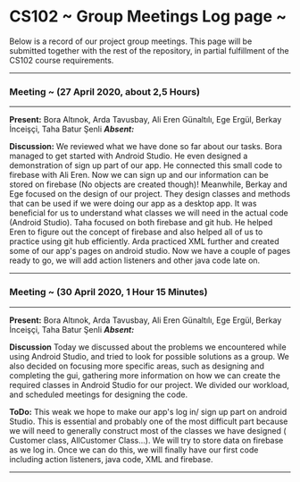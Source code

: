 # CS102 ~ Group Meetings Log page ~

Below is a record of our project group meetings. This page will be submitted together with the rest of the repository, in partial fulfillment of the CS102 course requirements.

****
### Meeting ~ (27 April 2020, about 2,5 Hours)
****
**Present:** Bora Altınok, Arda Tavusbay, Ali Eren Günaltılı, Ege Ergül, Berkay İnceişçi, Taha Batur Şenli  _**Absent:**_  

**Discussion:** 
We reviewed what we have done so far about our tasks. Bora managed to get started with Android Studio. He even designed a demonstration of sign up part of our app. He connected this small code to firebase with Ali Eren. Now we can sign up and our information can be stored on firebase (No objects are created though)! Meanwhile, Berkay and Ege focused on the design of our project. They design classes and methods that can be used if we were doing our app as a desktop app. It was beneficial for us to understand what classes we will need in the actual code (Android Studio). Taha focused on both firebase and git hub. He helped Eren to figure out the concept of firebase and also helped all of us to practice using git hub efficiently. Arda practiced XML further and created some of our app's pages on android studio. Now we have a couple of pages ready to go, we will add action listeners and other java code late on.

****
### Meeting ~ (30 April 2020, 1 Hour 15 Minutes)
****
**Present:** Bora Altınok, Arda Tavusbay, Ali Eren Günaltılı, Ege Ergül, Berkay İnceişçi, Taha Batur Şenli  _**Absent:**_  

**Discussion**
Today we discussed about the problems we encountered while using Android Studio, and tried to look for possible solutions as a group. We also decided on focusing more specific areas, such as designing and completing the gui, gathering more information on how we can create the required classes in Android Studio for our project. We divided our workload, and scheduled meetings for designing the code.


**ToDo:** 
This weak we hope to make our app's log in/ sign up part on android Studio. This is essential and probably one of the most difficult part because we will need to generally construct most of the classes we have designed ( Customer class, AllCustomer Class...). We will try to store data on firebase as we log in. Once we can do this, we will finally have our first code including action listeners, java code, XML and firebase. 
****
